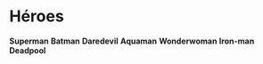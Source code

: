 # Héroes

**Superman**
**Batman**
**Daredevil**
**Aquaman**
**Wonderwoman**
**Iron-man**
**Deadpool**
